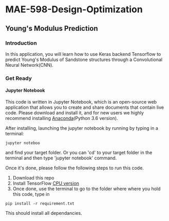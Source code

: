 # MAE-598-Design-Optimization
## Young's Modulus Prediction
### Introduction
In this application, you will learn how to use Keras backend Tensorflow to predict Young's Modulus of Sandstone structures through a
Convolutional Neural Network(CNN).

### Get Ready
#### Jupyter Notebook
This code is written in Jupyter Notebook, which is an open-source web application that allows you to create and share documents that contain live code. Please download and install it, and for new users we highly recommend installing [Anaconda](https://www.anaconda.com/download/)(Python 3.6 version). 

After installing, launching the jupyter notebook by running by typing in a terminal:
```
jupyter noteboo
```
and find your target folder. Or you can 'cd' to your target folder in the terminal and then type 'jupyter notebook' command.

Once it's done, please follow the following steps to run this code.
1. Download this repo
2. Install TensorFlow [CPU version](https://www.tensorflow.org/install/)
3. Once done, use the terminal to go to the folder where where you hold this code, type in

```
pip install -r requirement.txt
```

This should install all dependancies.

